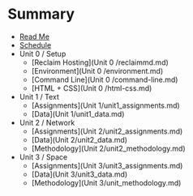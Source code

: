 # Summary

* [Read Me](README.md)
* [Schedule](schedule.md)
* Unit 0 / Setup
   * [Reclaim Hosting](Unit 0 /reclaimmd.md)
   * [Environment](Unit 0 /environment.md)
   * [Command Line](Unit 0 /command-line.md)
   * [HTML + CSS](Unit 0 /html-css.md)
* Unit 1 / Text
   * [Assignments](Unit 1/unit1_assignments.md)
   * [Data](Unit 1/unit1_data.md)
* Unit 2 / Network
  * [Assignments](Unit 2/unit2_assignments.md)
  * [Data](Unit 2/unit2_data.md)
  * [Methodology](Unit 2/unit2_methodology.md)
* Unit 3 / Space
  * [Assignments](Unit 3/unit3_assignments.md)
  * [Data](Unit 3/unit3_data.md)
  * [Methodology](Unit 3/unit_methodology.md)
